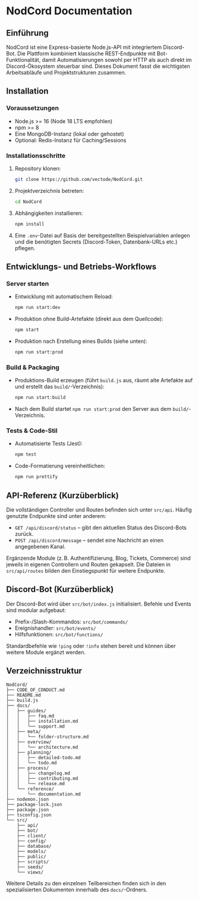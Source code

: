 # NodCord Documentation

## Einführung

NodCord ist eine Express-basierte Node.js-API mit integriertem Discord-Bot. Die Plattform kombiniert klassische REST-Endpunkte mit Bot-Funktionalität, damit Automatisierungen sowohl per HTTP als auch direkt im Discord-Ökosystem steuerbar sind. Dieses Dokument fasst die wichtigsten Arbeitsabläufe und Projektstrukturen zusammen.

## Installation

### Voraussetzungen

- Node.js >= 16 (Node 18 LTS empfohlen)
- npm >= 8
- Eine MongoDB-Instanz (lokal oder gehostet)
- Optional: Redis-Instanz für Caching/Sessions

### Installationsschritte

1. Repository klonen:
   ```bash
   git clone https://github.com/vectode/NodCord.git
   ```
2. Projektverzeichnis betreten:
   ```bash
   cd NodCord
   ```
3. Abhängigkeiten installieren:
   ```bash
   npm install
   ```
4. Eine `.env`-Datei auf Basis der bereitgestellten Beispielvariablen anlegen und die benötigten Secrets (Discord-Token, Datenbank-URLs etc.) pflegen.

## Entwicklungs- und Betriebs-Workflows

### Server starten

- Entwicklung mit automatischem Reload:
  ```bash
  npm run start:dev
  ```
- Produktion ohne Build-Artefakte (direkt aus dem Quellcode):
  ```bash
  npm start
  ```
- Produktion nach Erstellung eines Builds (siehe unten):
  ```bash
  npm run start:prod
  ```

### Build & Packaging

- Produktions-Build erzeugen (führt `build.js` aus, räumt alte Artefakte auf und erstellt das `build/`-Verzeichnis):
  ```bash
  npm run start:build
  ```
- Nach dem Build startet `npm run start:prod` den Server aus dem `build/`-Verzeichnis.

### Tests & Code-Stil

- Automatisierte Tests (Jest):
  ```bash
  npm test
  ```
- Code-Formatierung vereinheitlichen:
  ```bash
  npm run prettify
  ```

## API-Referenz (Kurzüberblick)

Die vollständigen Controller und Routen befinden sich unter `src/api`. Häufig genutzte Endpunkte sind unter anderem:

- `GET /api/discord/status` – gibt den aktuellen Status des Discord-Bots zurück.
- `POST /api/discord/message` – sendet eine Nachricht an einen angegebenen Kanal.

Ergänzende Module (z. B. Authentifizierung, Blog, Tickets, Commerce) sind jeweils in eigenen Controllern und Routen gekapselt. Die Dateien in `src/api/routes` bilden den Einstiegspunkt für weitere Endpunkte.

## Discord-Bot (Kurzüberblick)

Der Discord-Bot wird über `src/bot/index.js` initialisiert. Befehle und Events sind modular aufgebaut:

- Prefix-/Slash-Kommandos: `src/bot/commands/`
- Ereignishandler: `src/bot/events/`
- Hilfsfunktionen: `src/bot/functions/`

Standardbefehle wie `!ping` oder `!info` stehen bereit und können über weitere Module ergänzt werden.

## Verzeichnisstruktur

```text
NodCord/
├── CODE_OF_CONDUCT.md
├── README.md
├── build.js
├── docs/
│   ├── guides/
│   │   ├── faq.md
│   │   ├── installation.md
│   │   └── support.md
│   ├── meta/
│   │   └── folder-structure.md
│   ├── overview/
│   │   └── architecture.md
│   ├── planning/
│   │   ├── detailed-todo.md
│   │   └── todo.md
│   ├── process/
│   │   ├── changelog.md
│   │   ├── contributing.md
│   │   └── release.md
│   └── reference/
│       └── documentation.md
├── nodemon.json
├── package-lock.json
├── package.json
├── tsconfig.json
└── src/
    ├── api/
    ├── bot/
    ├── client/
    ├── config/
    ├── database/
    ├── models/
    ├── public/
    ├── scripts/
    ├── seeds/
    └── views/
```

Weitere Details zu den einzelnen Teilbereichen finden sich in den spezialisierten Dokumenten innerhalb des `docs/`-Ordners.
